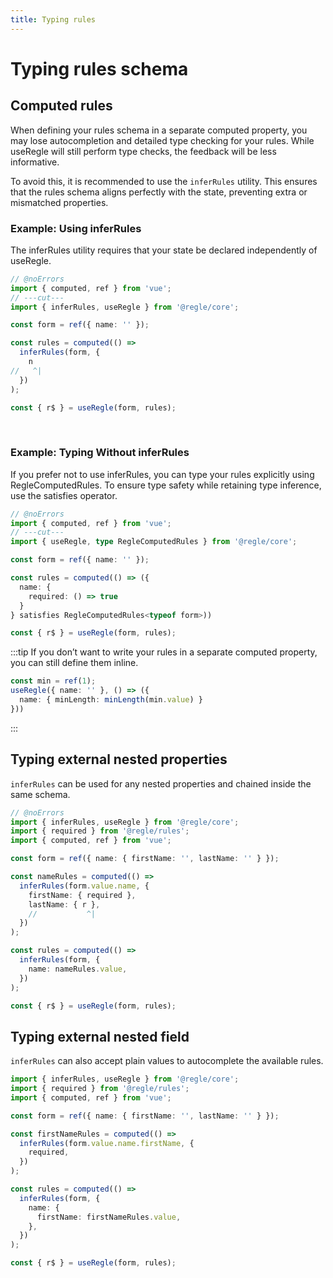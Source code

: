 ```yaml
---
title: Typing rules
---
```


# Typing rules schema


## Computed rules

When defining your rules schema in a separate computed property, you may lose autocompletion and detailed type checking for your rules. While useRegle will still perform type checks, the feedback will be less informative.

To avoid this, it is recommended to use the `inferRules` utility. This ensures that the rules schema aligns perfectly with the state, preventing extra or mismatched properties.

### Example: Using inferRules

The inferRules utility requires that your state be declared independently of useRegle.

```ts twoslash
// @noErrors
import { computed, ref } from 'vue';
// ---cut---
import { inferRules, useRegle } from '@regle/core';

const form = ref({ name: '' });

const rules = computed(() =>
  inferRules(form, {
    n
//   ^|
  })
);

const { r$ } = useRegle(form, rules);
```
<br/>

### Example: Typing Without inferRules

If you prefer not to use inferRules, you can type your rules explicitly using RegleComputedRules. To ensure type safety while retaining type inference, use the satisfies operator.

```ts twoslash
// @noErrors
import { computed, ref } from 'vue';
// ---cut---
import { useRegle, type RegleComputedRules } from '@regle/core';

const form = ref({ name: '' });

const rules = computed(() => ({
  name: {
    required: () => true
  }
} satisfies RegleComputedRules<typeof form>))

const { r$ } = useRegle(form, rules);
```

:::tip
If you don’t want to write your rules in a separate computed property, you can still define them inline.

```ts
const min = ref(1);
useRegle({ name: '' }, () => ({
  name: { minLength: minLength(min.value) }
}))
```
:::

## Typing external nested properties

`inferRules` can be used for any nested properties and chained inside the same schema.

```ts twoslash
// @noErrors
import { inferRules, useRegle } from '@regle/core';
import { required } from '@regle/rules';
import { computed, ref } from 'vue';

const form = ref({ name: { firstName: '', lastName: '' } });

const nameRules = computed(() =>
  inferRules(form.value.name, {
    firstName: { required },
    lastName: { r },
    //           ^|
  })
);

const rules = computed(() =>
  inferRules(form, {
    name: nameRules.value,
  })
);

const { r$ } = useRegle(form, rules);
```


## Typing external nested field

`inferRules` can also accept plain values to autocomplete the available rules.

```ts twoslash
import { inferRules, useRegle } from '@regle/core';
import { required } from '@regle/rules';
import { computed, ref } from 'vue';

const form = ref({ name: { firstName: '', lastName: '' } });

const firstNameRules = computed(() =>
  inferRules(form.value.name.firstName, {
    required,
  })
);

const rules = computed(() =>
  inferRules(form, {
    name: {
      firstName: firstNameRules.value,
    },
  })
);

const { r$ } = useRegle(form, rules);
```
